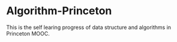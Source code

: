 # Algorithm-Princeton
This is the self learing progress of data structure and algorithms in Princeton MOOC.
